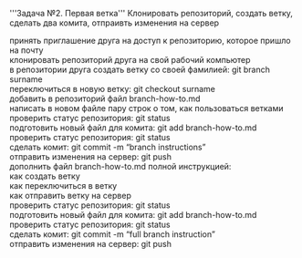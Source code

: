 '''Задача №2. Первая ветка'''
Клонировать репозиторий, создать ветку, сделать два комита, отпраивть изменения на сервер  

принять приглашение друга на доступ к репозиторию, которое пришло на почту  
клонировать репозиторий друга на свой рабочий компьютер  
в репозитории друга создать ветку со своей фамилией: git branch surname  
переключиться в новую ветку: git checkout surname  
добавить в репозиторий файл branch-how-to.md  
написать в новом файле пару строк о том, как пользоваться ветками  
проверить статус репозитория: git status  
подготовить новый файл для комита: git add branch-how-to.md  
проверить статус репозитория: git status  
сделать комит: git commit -m “branch instructions”  
отправить изменения на сервер: git push  
дополнить файл branch-how-to.md полной инструкцией:  
как создать ветку  
как переключиться в ветку  
как отправить ветку на сервер  
проверить статус репозитория: git status  
подготовить новый файл для комита: git add branch-how-to.md  
проверить статус репозитория: git status  
сделать комит: git commit -m “full branch instruction”  
отправить изменения на сервер: git push  